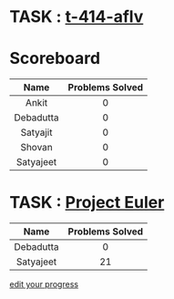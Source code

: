 
# TASK : [t-414-aflv](https://algo.is/t-414-aflv-competitive-programming-course-2016/ "Introductory Course")

# Scoreboard

|   Name    |  Problems Solved   |
|:---------:|:------------------:|
| Ankit     | 0                  |
| Debadutta | 0                  |
| Satyajit  | 0                  |
| Shovan    | 0                  |
| Satyajeet | 0                  |

# TASK : [Project Euler](https://projecteuler.net "Maths")

|   Name    |  Problems Solved               |
|:---------:|:------------------------------:|
| Debadutta | 0                              |
| Satyajeet | 21                             |

[edit your progress](https://github.com/raffleberry/scoreboard/edit/master/index.md/)
